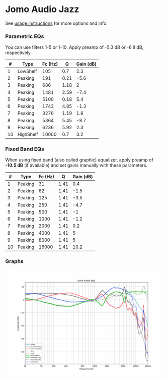 # Jomo Audio Jazz
See [usage instructions](https://github.com/jaakkopasanen/AutoEq#usage) for more options and info.

### Parametric EQs
You can use filters 1-5 or 1-10. Apply preamp of -5.3 dB or -6.8 dB, respectively.

|   # | Type      |   Fc (Hz) |    Q |   Gain (dB) |
|-----|-----------|-----------|------|-------------|
|   1 | LowShelf  |       105 | 0.7  |         2.3 |
|   2 | Peaking   |       191 | 0.21 |        -5.6 |
|   3 | Peaking   |       686 | 1.18 |         2   |
|   4 | Peaking   |      1481 | 2.59 |        -7.4 |
|   5 | Peaking   |      5100 | 0.18 |         5.4 |
|   6 | Peaking   |      1743 | 4.85 |        -1.3 |
|   7 | Peaking   |      3276 | 1.19 |         1.8 |
|   8 | Peaking   |      5364 | 5.45 |        -8.7 |
|   9 | Peaking   |      6236 | 5.92 |         2.3 |
|  10 | HighShelf |     10000 | 0.7  |         3.2 |

### Fixed Band EQs
When using fixed band (also called graphic) equalizer, apply preamp of **-10.5 dB** (if available) and set gains manually with these parameters.

|   # | Type    |   Fc (Hz) |    Q |   Gain (dB) |
|-----|---------|-----------|------|-------------|
|   1 | Peaking |        31 | 1.41 |         0.4 |
|   2 | Peaking |        62 | 1.41 |        -1.5 |
|   3 | Peaking |       125 | 1.41 |        -3.5 |
|   4 | Peaking |       250 | 1.41 |        -4.7 |
|   5 | Peaking |       500 | 1.41 |        -1   |
|   6 | Peaking |      1000 | 1.41 |        -1.2 |
|   7 | Peaking |      2000 | 1.41 |         0.2 |
|   8 | Peaking |      4000 | 1.41 |         5   |
|   9 | Peaking |      8000 | 1.41 |         5   |
|  10 | Peaking |     16000 | 1.41 |        10.2 |

### Graphs
![](./Jomo%20Audio%20Jazz.png)
